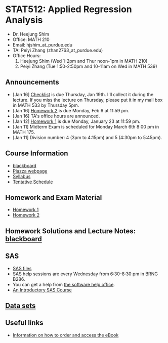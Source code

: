 # STAT512: Applied Regression Analysis
* Dr. Heejung Shim
* Office: MATH 210 
* Email: hjshim_at_purdue.edu
* TA: Peiyi Zhang (zhan2763_at_purdue.edu) 
* Office Hours:
  1. Heejung Shim (Wed 1-2pm and Thur noon-1pm in MATH 210)
  2. Peiyi Zhang (Tue 1:50-2:50pm and 10-11am on Wed in MATH 539)

## Announcements
* [Jan 16] [Checklist](https://github.com/heejungshim/STAT512/blob/master/etc/Checklist.pdf) is due Thursday, Jan 19th. I'll collect it during the lecture. If you miss the lecture on Thursday, please put it in my mail box in MATH 533 by Thursday 5pm. 
* [Jan 16] [Homework 2](https://github.com/heejungshim/STAT512/blob/master/homework/stat512spring17prob2.pdf) is due Monday, Feb 6 at 11:59 pm.
* [Jan 16] TA's office hours are announced. 
* [Jan 12] [Homework 1](https://github.com/heejungshim/STAT512/blob/master/homework/stat512spring17prob1.pdf) is due Monday, January 23 at 11:59 pm.
* [Jan 11] Midterm Exam is scheduled for Monday March 6th 8:00 pm in MATH 175.
* [Jan 11] Division number: 4 (3pm to 4:15pm) and 5 (4:30pm to 5:45pm).

## Course Information
* [blackboard](https://mycourses.purdue.edu/) 
* [Piazza webpage](https://piazza.com/purdue/spring2017/stat512/home)
* [Syllabus](https://github.com/heejungshim/STAT512/blob/master/etc/Stat512Spring17Syllabus.pdf)
* [Tentative Schedule](https://github.com/heejungshim/STAT512/blob/master/etc/Stat512Spring17Schedule.pdf)

## Homework and Exam Material
* [Homework 1](https://github.com/heejungshim/STAT512/blob/master/homework/stat512spring17prob1.pdf) 
* [Homework 2](https://github.com/heejungshim/STAT512/blob/master/homework/stat512spring17prob2.pdf)

## Homework Solutions and Lecture Notes: [blackboard](https://mycourses.purdue.edu/) 

## SAS
* [SAS files](https://github.com/heejungshim/STAT512/tree/master/SASfiles)
* SAS help sessions are every Wednesday from 6:30-8:30 pm in BRNG B286. 
* You can get a help from [the software help office](http://www.stat.purdue.edu/scs/help/software_consulting_schedule.html).
* [An Introductory SAS Course](http://www.stat.purdue.edu/docs/scs/SASshortcourse.pdf)

## [Data sets](https://github.com/heejungshim/STAT512/tree/master/dataset)

## Useful links 
* [Information on how to order and access the eBook](http://www.stat.purdue.edu/~wsharaba/stat512/eBookstore.pdf)
